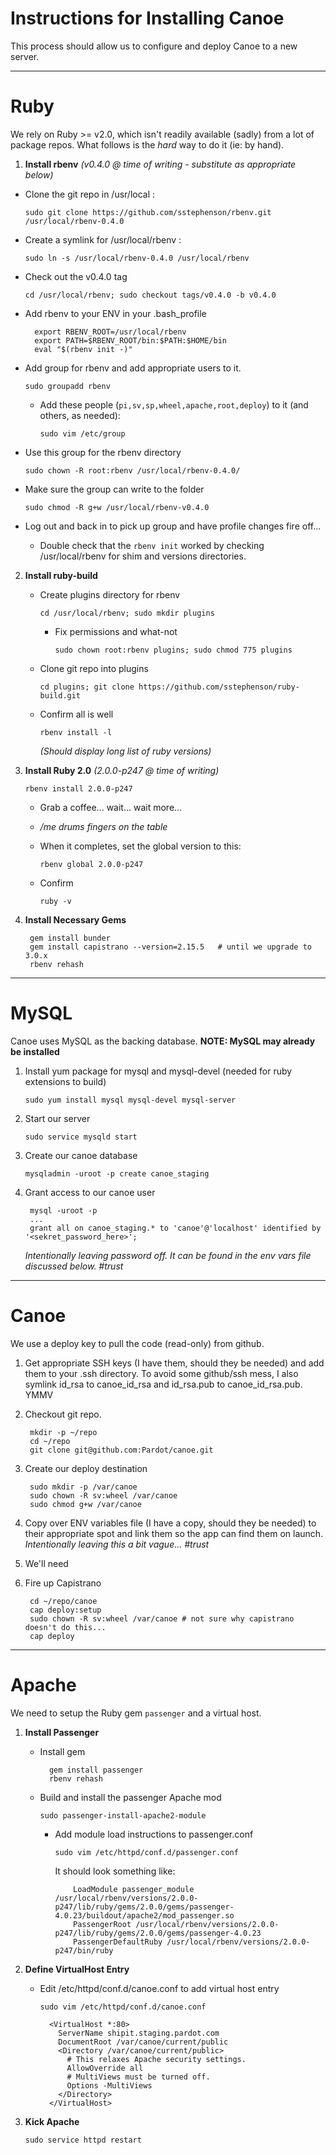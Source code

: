 Instructions for Installing Canoe
=================================

This process should allow us to configure and deploy Canoe to a new server.

------------------------------------------------------------------------------

Ruby
====

We rely on Ruby >= v2.0, which isn't readily available (sadly) from a lot of package repos.
What follows is the *hard* way to do it (ie: by hand).


1. __Install rbenv__ *(v0.4.0 @ time of writing - substitute as appropriate below)*

- Clone the git repo in /usr/local :

    `sudo git clone https://github.com/sstephenson/rbenv.git /usr/local/rbenv-0.4.0`

- Create a symlink for /usr/local/rbenv :

    `sudo ln -s /usr/local/rbenv-0.4.0 /usr/local/rbenv`

- Check out the v0.4.0 tag

    `cd /usr/local/rbenv; sudo checkout tags/v0.4.0 -b v0.4.0`

- Add rbenv to your ENV in your .bash_profile

        export RBENV_ROOT=/usr/local/rbenv
        export PATH=$RBENV_ROOT/bin:$PATH:$HOME/bin
        eval "$(rbenv init -)"

- Add group for rbenv and add appropriate users to it.

    `sudo groupadd rbenv`

    - Add these people (`pi,sv,sp,wheel,apache,root,deploy`) to it (and others, as needed):

        `sudo vim /etc/group`

- Use this group for the rbenv directory

    `sudo chown -R root:rbenv /usr/local/rbenv-0.4.0/`

- Make sure the group can write to the folder

    `sudo chmod -R g+w /usr/local/rbenv-v0.4.0`

- Log out and back in to pick up group and have profile changes fire off...

    - Double check that the `rbenv init` worked by checking /usr/local/rbenv for shim and versions directories.

2. __Install ruby-build__

    - Create plugins directory for rbenv

        `cd /usr/local/rbenv; sudo mkdir plugins`

        - Fix permissions and what-not

            `sudo chown root:rbenv plugins; sudo chmod 775 plugins`

    - Clone git repo into plugins

        `cd plugins; git clone https://github.com/sstephenson/ruby-build.git`

    - Confirm all is well

        `rbenv install -l`

        *(Should display long list of ruby versions)*

3. __Install Ruby 2.0__ *(2.0.0-p247 @ time of writing)*

    `rbenv install 2.0.0-p247`

    - Grab a coffee... wait... wait more...

    - */me drums fingers on the table*

    - When it completes, set the global version to this:

        `rbenv global 2.0.0-p247`

    - Confirm

        `ruby -v`

4. __Install Necessary Gems__

        gem install bunder
        gem install capistrano --version=2.15.5   # until we upgrade to 3.0.x
        rbenv rehash

------------------------------------------------------------------------------

MySQL
=====

Canoe uses MySQL as the backing database. __NOTE: MySQL may already be installed__

1. Install yum package for mysql and mysql-devel (needed for ruby extensions to build)

    `sudo yum install mysql mysql-devel mysql-server`

2. Start our server

    `sudo service mysqld start`

3. Create our canoe database

    `mysqladmin -uroot -p create canoe_staging`

4. Grant access to our canoe user

        mysql -uroot -p
        ...
        grant all on canoe_staging.* to 'canoe'@'localhost' identified by '<sekret_password_here>';

    _Intentionally leaving password off. It can be found in the env vars file discussed below. #trust_

------------------------------------------------------------------------------

Canoe
=====

We use a deploy key to pull the code (read-only) from github.

1. Get appropriate SSH keys (I have them, should they be needed) and add them to your .ssh directory.
To avoid some github/ssh mess, I also symlink id_rsa to canoe_id_rsa and id_rsa.pub to canoe_id_rsa.pub. YMMV

2. Checkout git repo.

        mkdir -p ~/repo
        cd ~/repo
        git clone git@github.com:Pardot/canoe.git

3. Create our deploy destination

        sudo mkdir -p /var/canoe
        sudo chown -R sv:wheel /var/canoe
        sudo chmod g+w /var/canoe

4. Copy over ENV variables file (I have a copy, should they be needed) to their appropriate spot and link them so the app can find them on launch.
    _Intentionally leaving this a bit vague... #trust_

5. We'll need

5. Fire up Capistrano

        cd ~/repo/canoe
        cap deploy:setup
        sudo chown -R sv:wheel /var/canoe # not sure why capistrano doesn't do this...
        cap deploy

------------------------------------------------------------------------------

Apache
======

We need to setup the Ruby gem `passenger` and a virtual host.

1. __Install Passenger__

    - Install gem

            gem install passenger
            rbenv rehash

    - Build and install the passenger Apache mod

        `sudo passenger-install-apache2-module`

        - Add module load instructions to passenger.conf

            `sudo vim /etc/httpd/conf.d/passenger.conf`

            It should look something like:

                  LoadModule passenger_module /usr/local/rbenv/versions/2.0.0-p247/lib/ruby/gems/2.0.0/gems/passenger-4.0.23/buildout/apache2/mod_passenger.so
                  PassengerRoot /usr/local/rbenv/versions/2.0.0-p247/lib/ruby/gems/2.0.0/gems/passenger-4.0.23
                  PassengerDefaultRuby /usr/local/rbenv/versions/2.0.0-p247/bin/ruby

2. __Define VirtualHost Entry__

    - Edit /etc/httpd/conf.d/canoe.conf to add virtual host entry

        `sudo vim /etc/httpd/conf.d/canoe.conf`

            <VirtualHost *:80>
              ServerName shipit.staging.pardot.com
              DocumentRoot /var/canoe/current/public
              <Directory /var/canoe/current/public>
                # This relaxes Apache security settings.
                AllowOverride all
                # MultiViews must be turned off.
                Options -MultiViews
              </Directory>
            </VirtualHost>

3. __Kick Apache__

    `sudo service httpd restart`